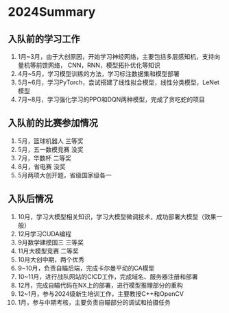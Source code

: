 # 2024Summary
## 入队前的学习工作
1. 1月~3月，由于大创原因，开始学习神经网络，主要包括多层感知机，支持向量机等前馈网络， 
CNN，RNN，模型拓扑优化等知识
2. 4月~5月，学习模型训练的方法，学习标注数据集和模型部署
3. 5月~6月，学习PyTorch，尝试搭建了线性拟合模型，线性分类模型，LeNet模型
4. 7月~8月，学习强化学习的PPO和DQN两种模型，完成了贪吃蛇的项目

## 入队前的比赛参加情况
1. 5月，篮球机器人 三等奖
2. 5月，五一数模竞赛 没奖
3. 7月，华数杯 二等奖
4. 8月，省电赛 没奖
5. 5月两项大创开题，省级国家级各一

## 入队后情况
1. 10月，学习大模型相关知识，学习大模型微调技术，成功部署大模型（效果一般）
2. 12月学习CUDA编程
3. 9月数学建模国三 三等奖
4. 11月大模型竞赛 二等奖
5. 10月大创中期，两个优秀
6. 9~10月，负责自瞄后端，完成卡尔曼平动的CA模型
7. 10~11月，进行战队网站的CICD工作，完成域名、服务器注册和部署
8. 12月，完成自瞄代码在NX上的部署，进行模型推理部分的重构
9. 12~1月，参与2024级新生培训工作，主要教授C++和OpenCV
10. 1月，参与中期考核，主要负责自瞄部分的调试和拍摄任务